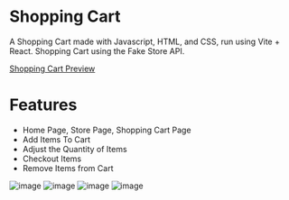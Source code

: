 # Shopping Cart

A Shopping Cart made with Javascript, HTML, and CSS, run using Vite + React. Shopping Cart using the Fake Store API.

[Shopping Cart Preview](https://palmercurrie-shopping-cart.netlify.app/)

# Features
- Home Page, Store Page, Shopping Cart Page
- Add Items To Cart
- Adjust the Quantity of Items
- Checkout Items
- Remove Items from Cart

![image](https://github.com/PalmerCurrie/Shopping-Cart/assets/129619038/68914f6f-3c70-4aed-8ac4-eb704992b390)
![image](https://github.com/PalmerCurrie/Shopping-Cart/assets/129619038/570f3056-1e47-458c-a3f0-9d708ddd6fe0)
![image](https://github.com/PalmerCurrie/Shopping-Cart/assets/129619038/7da7622b-bc60-4568-bf60-3282b1a3e12a)
![image](https://github.com/PalmerCurrie/Shopping-Cart/assets/129619038/ca1bceb1-8ac4-4fc6-adfd-cbfcb5ec0785)


